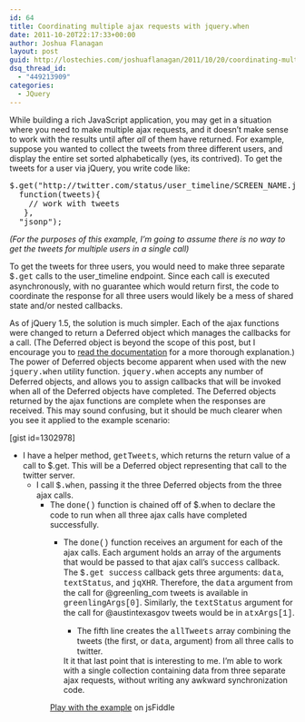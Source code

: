 ```yaml
---
id: 64
title: Coordinating multiple ajax requests with jquery.when
date: 2011-10-20T22:17:33+00:00
author: Joshua Flanagan
layout: post
guid: http://lostechies.com/joshuaflanagan/2011/10/20/coordinating-multiple-ajax-requests-with-jquery-when/
dsq_thread_id:
  - "449213909"
categories:
  - JQuery
---
```

While building a rich JavaScript application, you may get in a situation where you need to make multiple ajax requests, and it doesn&#8217;t make sense to work with the results until after _all_ of them have returned. For example, suppose you wanted to collect the tweets from three different users, and display the entire set sorted alphabetically (yes, its contrived). To get the tweets for a user via jQuery, you write code like: 

<div style="padding-bottom: 0px; margin: 0px; padding-left: 0px; padding-right: 0px; display: inline; float: none; padding-top: 0px" id="scid:812469c5-0cb0-4c63-8c15-c81123a09de7:bbddfc1a-6180-4391-bcb6-b6b5299f83ba" class="wlWriterEditableSmartContent">
  <pre name="code" class="js">$.get("http://twitter.com/status/user_timeline/SCREEN_NAME.json",
  function(tweets){
    // work with tweets
   },
  "jsonp");
</pre>
</div>

_(For the purposes of this example, I&#8217;m going to assume there is no way to get the tweets for multiple users in a single call)_

To get the tweets for three users, you would need to make three separate <font face="Courier New">$.get</font> calls to the user_timeline endpoint. Since each call is executed asynchronously, with no guarantee which would return first, the code to coordinate the response for all three users would likely be a mess of shared state and/or nested callbacks.

As of jQuery 1.5, the solution is much simpler. Each of the ajax functions were changed to return a Deferred object which manages the callbacks for a call. (The Deferred object is beyond the scope of this post, but I encourage you to <a href="http://api.jquery.com/category/deferred-object/" target="_blank">read the documentation</a> for a more thorough explanation.) The power of Deferred objects become apparent when used with the new <font face="Courier New">jquery.when</font> utility function. <font face="Courier New">jquery.when</font> accepts any number of Deferred objects, and allows you to assign callbacks that will be invoked when all of the Deferred objects have completed. The Deferred objects returned by the ajax functions are complete when the responses are received. This may sound confusing, but it should be much clearer when you see it applied to the example scenario:

[gist id=1302978] 

  * I have a helper method, <font face="Courier New">getTweets</font>, which returns the return value of a call to $.get. This will be a Deferred object representing that call to the twitter server. 
      * I call <font face="Courier New">$.when</font>, passing it the three Deferred objects from the three ajax calls. 
          * The <font face="Courier New">done()</font> function is chained off of $.when to declare the code to run when all three ajax calls have completed successfully. 
              * The <font face="Courier New">done()</font> function receives an argument for each of the ajax calls. Each argument holds an array of the arguments that would be passed to that ajax call&#8217;s <font face="Courier New">success</font> callback. The <font face="Courier New">$.get success</font> callback gets three arguments: <font face="Courier New">data</font>, <font face="Courier New">textStatus</font>, and <font face="Courier New">jqXHR</font>. Therefore, the <font face="Courier New">data</font> argument from the call for @greenling_com tweets is available in <font face="Courier New">greenlingArgs[0]</font>. Similarly, the <font face="Courier New">textStatus</font> argument for the call for @austintexasgov tweets would be in <font face="Courier New">atxArgs[1]</font>. 
                  * The fifth line creates the <font face="Courier New">allTweets</font> array combining the tweets (the first, or <font face="Courier New">data</font>, argument) from all three calls to twitter.</ul> 
                It it that last point that is interesting to me. I&#8217;m able to work with a single collection containing data from three separate ajax requests, without writing any awkward synchronization code.
                
                <a href="http://jsfiddle.net/94PGy/4/" target="_blank">Play with the example</a> on jsFiddle